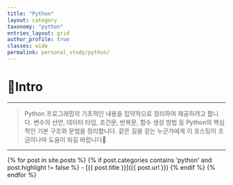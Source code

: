 ```yaml
---
title: "Python"
layout: category
taxonomy: "python"
entries_layout: grid
author_profile: true
classes: wide
permalink: personal_study/python/
---
```


# 📌Intro
---
> Python 프로그래밍의 기초적인 내용을 집약적으로 정리하여 제공하려고 합니다. 변수의 선언, 데이터 타입, 조건문, 반복문, 함수 생성 방법 등 Python의 핵심적인 기본 구조와 문법을 정리합니다. 같은 길을 걷는 누군가에게 이 포스팅이 조금이나마 도움이 되길 바랍니다🙏

---

{% for post in site.posts %}
  {% if post.categories contains 'python' and post.highlight != false %}
    - [{{ post.title }}]({{ post.url }})
  {% endif %}
{% endfor %}


